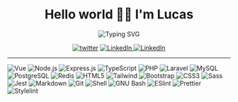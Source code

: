 <h1 align="center">Hello world 👋🏻 I'm Lucas</h1>

<p align="center"><img src="https://readme-typing-svg.demolab.com?font=Fira+Code&pause=1000&color=41B883&center=true&width=550&lines=I'm+currently+working+as+Front+End+Developer" alt="Typing SVG" /></p>

<p align="center">
  <a href="https://twitter.com/LucasRobin16" target="_blank"><img src="https://img.shields.io/badge/Twitter-1DA1F2?style=for-the-badge&logo=twitter&logoColor=white" alt="twitter"/></a>
  <a href="https://www.linkedin.com/in/kalu-op/" target="_blank">
    <img src="https://img.shields.io/badge/LinkedIn-0077B5?style=for-the-badge&logo=linkedin&logoColor=white)" alt="LinkedIn" />
  </a>
  <a href="https://lucasrobin.dev" target="_blank">
    <img src="https://img.shields.io/badge/website-000000?style=for-the-badge&logo=About.me&logoColor=white" alt="LinkedIn" />
  </a>
</p>
<hr>
<!-- @see https://dev.to/envoy_/150-badges-for-github-pnk -->

![Vue](https://img.shields.io/badge/Vue.js-35495E.svg?style=for-the-badge&logo=vue.js&logoColor=%2361DAFB)
![Node.js](https://img.shields.io/badge/Node.js-43853D.svg?style=for-the-badge&logo=Node.js&logoColor=white)
![Express.js](https://img.shields.io/badge/Express.js-404D59?style=for-the-badge)
![TypeScript](https://img.shields.io/badge/TypeScript-007ACC.svg?style=for-the-badge&logo=TypeScript&logoColor=white)
![PHP](https://img.shields.io/badge/PHP-777BB4?style=for-the-badge&logo=php&logoColor=white)
![Laravel](https://img.shields.io/badge/Laravel-FF2D20?style=for-the-badge&logo=laravel&logoColor=white)
![MySQL](https://img.shields.io/badge/MySQL-00000F?style=for-the-badge&logo=mysql&logoColor=white)
![PostgreSQL](https://img.shields.io/badge/PostgreSQL-316192?style=for-the-badge&logo=postgresql&logoColor=white)
![Redis](https://img.shields.io/badge/redis-%23DD0031.svg?style=for-the-badge&logo=redis&logoColor=white)
![HTML5](https://img.shields.io/badge/html5-%23E34F26.svg?style=for-the-badge&logo=html5&logoColor=white)
![Tailwind](https://img.shields.io/badge/Tailwind_CSS-38B2AC?style=for-the-badge&logo=tailwind-css&logoColor=white)
![Bootstrap](https://img.shields.io/badge/Bootstrap-563D7C?style=for-the-badge&logo=bootstrap&logoColor=white)
![CSS3](https://img.shields.io/badge/css3-%231572B6.svg?style=for-the-badge&logo=css3&logoColor=white)
![Sass](https://img.shields.io/badge/Sass-CC6699.svg?style=for-the-badge&logo=Sass&logoColor=white)
![Jest](https://img.shields.io/badge/Jest-323330.svg?style=for-the-badge&logo=Jest&logoColor=white)
![Markdown](https://img.shields.io/badge/Markdown-000000.svg?style=for-the-badge&logo=Markdown&logoColor=white)
![Git](https://img.shields.io/badge/GIT-E44C30?style=for-the-badge&logo=git&logoColor=white)
![Shell](https://img.shields.io/badge/Shell_Script-121011?style=for-the-badge&logo=gnu-bash&logoColor=white)
![GNU Bash](https://img.shields.io/badge/GNU%20Bash-4EAA25?style=for-the-badge&logo=GNU%20Bash&logoColor=white)
![ESlint](https://img.shields.io/badge/eslint-3A33D1?style=for-the-badge&logo=eslint&logoColor=white)
![Prettier](https://img.shields.io/badge/prettier-1A2C34?style=for-the-badge&logo=prettier&logoColor=F7BA3E)
![Stylelint](https://img.shields.io/badge/stylelint-000?style=for-the-badge&logo=stylelint&logoColor=white)


<!-- <div align="left">
  <img height="160" src="https://github-readme-stats.vercel.app/api/top-langs/?username=k4lu-0p&layout=compact" />
</div> -->
